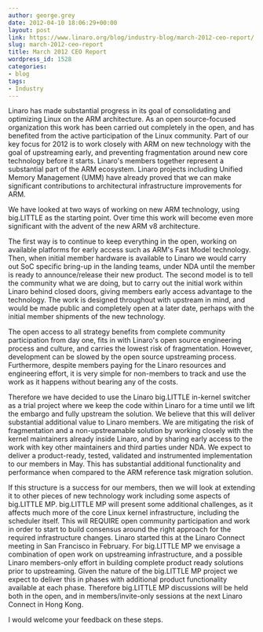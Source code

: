 ```yaml
---
author: george.grey
date: 2012-04-10 18:06:29+00:00
layout: post
link: https://www.linaro.org/blog/industry-blog/march-2012-ceo-report/
slug: march-2012-ceo-report
title: March 2012 CEO Report
wordpress_id: 1528
categories:
- blog
tags:
- Industry
---
```


Linaro has made substantial progress in its goal of consolidating and optimizing Linux on the ARM architecture. As an open source-focused organization this work has been carried out completely in the open, and has benefited from the active participation of the Linux community. Part of our key focus for 2012 is to work closely with ARM on new technology with the goal of upstreaming early, and preventing fragmentation around new core technology before it starts. Linaro's members together represent a substantial part of the ARM ecosystem. Linaro projects including Unified Memory Management (UMM) have already proved that we can make significant contributions to architectural infrastructure improvements for ARM.

We have looked at two ways of working on new ARM technology, using big.LITTLE as the starting point. Over time this work will become even more significant with the advent of the new ARM v8 architecture.

The first way is to continue to keep everything in the open, working on available platforms for early access such as ARM's Fast Model technology. Then, when initial member hardware is available to Linaro we would carry out SoC specific bring-up in the landing teams, under NDA until the member is ready to announce/release their new product. The second model is to tell the community what we are doing, but to carry out the initial work within Linaro behind closed doors, giving members early access advantage to the technology. The work is designed throughout with upstream in mind, and would be made public and completely open at a later date, perhaps with the initial member shipments of the new technology.

The open access to all strategy benefits from complete community participation from day one, fits in with Linaro's open source engineering process and culture, and carries the lowest risk of fragmentation. However, development can be slowed by the open source upstreaming process. Furthermore, despite members paying for the Linaro resources and engineering effort, it is very simple for non-members to track and use the work as it happens without bearing any of the costs.

Therefore we have decided to use the Linaro big.LITTLE in-kernel switcher as a trial project where we keep the code within Linaro for a time until we lift the embargo and fully upstream the solution. We believe that this will deliver substantial additional value to Linaro members. We are mitigating the risk of fragmentation and a non-upstreamable solution by working closely with the kernel maintainers already inside Linaro, and by sharing early access to the work with key other maintainers and third parties under NDA. We expect to deliver a product-ready, tested, validated and instrumented implementation to our members in May. This has substantial additional functionality and performance when compared to the ARM reference task migration solution.

If this structure is a success for our members, then we will look at extending it to other pieces of new technology work including some aspects of big.LITTLE MP. big.LITTLE MP will present some additional challenges, as it affects much more of the core Linux kernel infrastructure, including the scheduler itself. This will REQUIRE open community participation and work in order to start to build consensus around the right approach for the required infrastructure changes. Linaro started this at the Linaro Connect meeting in San Francisco in February. For big.LITTLE MP we envisage a combination of open work on upstreaming infrastructure, and a possible Linaro members-only effort in building complete product ready solutions prior to upstreaming. Given the nature of the big.LITTLE MP project we expect to deliver this in phases with additional product functionality available at each phase. Therefore big.LITTLE MP discussions will be held both in the open, and in members/invite-only sessions at the next Linaro Connect in Hong Kong.

I would welcome your feedback on these steps.

